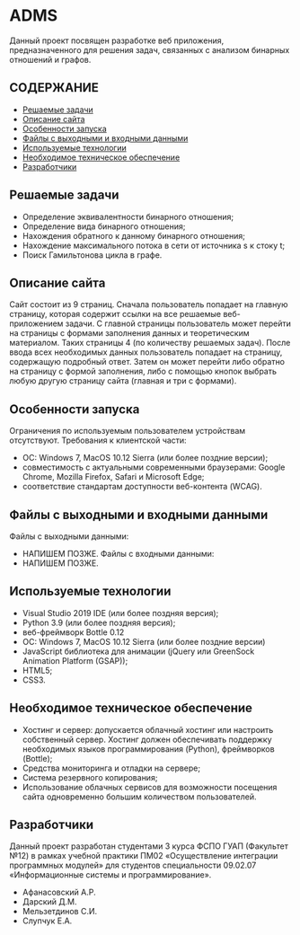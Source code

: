 # ADMS
Данный проект посвящен разработке веб приложения, предназначенного для решения задач, связанных с анализом бинарных отношений и графов.

## СОДЕРЖАНИЕ
-	[Решаемые задачи](#решаемые-задачи)
-	[Описание сайта](#описание-сайта)
-	[Особенности запуска](#особенности-запуска)
-	[Файлы с выходными и входными данными](#файлы-с-выходными-и-входными-данными)
-	[Используемые технологии](#используемые-технологии)
-	[Необходимое техническое обеспечение](#необходимое-техническое-обеспечение)
-	[Разработчики](#разработчики)

## Решаемые задачи
-	Определение эквивалентности бинарного отношения;
-	Определение вида бинарного отношения;
-	Нахождения обратного к данному бинарного отношения;
-	Нахождение максимального потока в сети от источника s к стоку t;
-	Поиск Гамильтонова цикла в графе.

## Описание сайта
Сайт состоит из 9 страниц. Сначала пользователь попадает на главную страницу, которая содержит ссылки на все решаемые веб-приложением задачи. С главной страницы пользователь может перейти на страницы с формами заполнения данных и теоретическим материалом. Таких страницы 4 (по количеству решаемых задач). После ввода всех необходимых данных пользователь попадает на страницу, содержащую подробный ответ. Затем он может перейти либо обратно на страницу с формой заполнения, либо с помощью кнопок выбрать любую другую страницу сайта (главная и три с формами).  

## Особенности запуска
Ограничения по используемым пользователем устройствам отсутствуют. 
Требования к клиентской части:
-	ОС: Windows 7, MacOS 10.12 Sierra (или более поздние версии);
-	совместимость с актуальными современными браузерами: Google Chrome, Mozilla Firefox, Safari и Microsoft Edge;
-	соответствие стандартам доступности веб-контента (WCAG).

## Файлы с выходными и входными данными
Файлы с выходными данными:
- НАПИШЕМ ПОЗЖЕ.
Файлы с входными данными:
- НАПИШЕМ ПОЗЖЕ.

## Используемые технологии
-	Visual Studio 2019 IDE (или более поздняя версия);
-	Python 3.9 (или более поздняя версия);
-	веб-фреймворк Bottle 0.12
-	ОС: Windows 7, MacOS 10.12 Sierra (или более поздние версии)
-	JavaScript библиотека для анимации (jQuery или GreenSock Animation Platform (GSAP));
-	HTML5;
-	CSS3.

## Необходимое техническое обеспечение
-	Хостинг и сервер: допускается облачный хостинг или настроить собственный сервер. Хостинг должен обеспечивать поддержку необходимых языков программирования (Python), фреймворков (Bottle);
-	Средства мониторинга и отладки на сервере;
-	Система резервного копирования;
-	Использование облачных сервисов для возможности посещения сайта одновременно большим количеством пользователей.

## Разработчики
Данный проект разработан студентами 3 курса ФСПО ГУАП (Факультет №12) в рамках учебной практики ПМ02 «Осуществление интеграции программных модулей» для студентов специальности 09.02.07 «Информационные системы и программирование».
-	Афанасовский А.Р.
-	Дарский Д.М.
-	Мельзетдинов С.И.
-	Слупчук Е.А.
